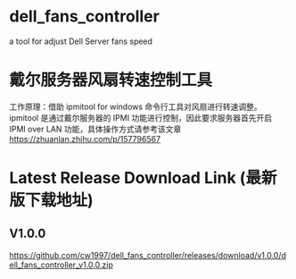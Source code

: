 # dell_fans_controller
a tool for adjust Dell Server fans speed

# 戴尔服务器风扇转速控制工具
工作原理：借助 ipmitool for windows 命令行工具对风扇进行转速调整。ipmitool 是通过戴尔服务器的 IPMI 功能进行控制，因此要求服务器首先开启 IPMI over LAN 功能，具体操作方式请参考该文章 https://zhuanlan.zhihu.com/p/157796567 

# Latest Release Download Link (最新版下载地址)
## V1.0.0
https://github.com/cw1997/dell_fans_controller/releases/download/v1.0.0/dell_fans_controller_v1.0.0.zip
